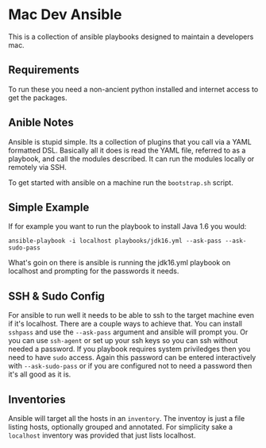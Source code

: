 Mac Dev Ansible
===============
This is a collection of ansible playbooks designed to maintain a developers mac.

Requirements
------------
To run these you need a non-ancient python installed and internet access to get the packages. 

Anible Notes
------------
Ansible is stupid simple. Its a collection of plugins that you call via a YAML formatted DSL. Basically all it does is read the YAML file, referred to as a playbook, and call the modules described. It can run the modules locally or remotely via SSH.

To get started with ansible on a machine run the `bootstrap.sh` script.

Simple Example
--------------
If for example you want to run the playbook to install Java 1.6 you would:

    ansible-playbook -i localhost playbooks/jdk16.yml --ask-pass --ask-sudo-pass
   
What's goin on there is ansible is running the jdk16.yml playbook on localhost and prompting for the passwords it needs.

SSH & Sudo Config
-----------------
For ansible to run well it needs to be able to ssh to the target machine even if it's localhost. There are a couple ways to achieve that. You can install `sshpass` and use the `--ask-pass` argument and ansible will prompt you. Or you can use `ssh-agent` or set up your ssh keys so you can ssh without needed a password.  If you playbook requires system priviledges then you need to have `sudo` access. Again this password can be entered interactively with `--ask-sudo-pass` or if you are configured not to need a password then it's all good as it is.

Inventories
-----------
Ansible will target all the hosts in an `inventory`. The inventoy is just a file listing hosts, optionally grouped and annotated. For simplicity sake a `localhost` inventory was provided that just lists localhost.




